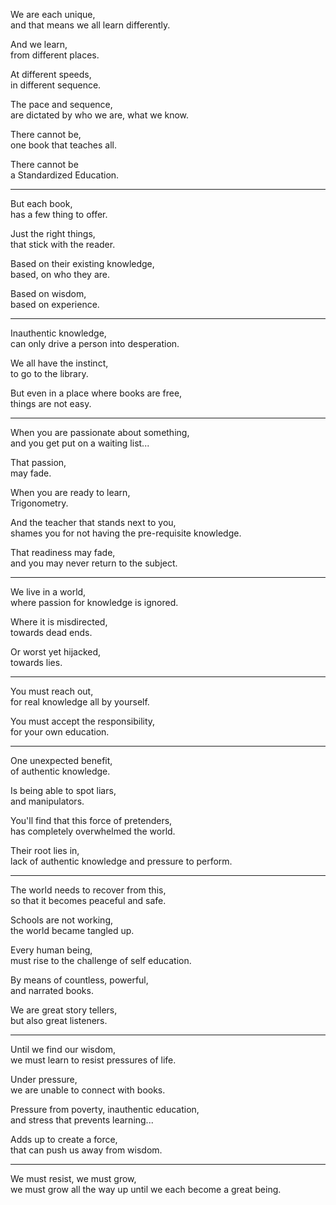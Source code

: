 We are each unique,\
and that means we all learn differently.

And we learn,\
from different places.

At different speeds,\
in different sequence.

The pace and sequence,\
are dictated by who we are, what we know.

There cannot be,\
one book that teaches all.

There cannot be\
a Standardized Education.

---

But each book,\
has a few thing to offer.

Just the right things,\
that stick with the reader.

Based on their existing knowledge,\
based, on who they are.

Based on wisdom,\
based on experience.

---

Inauthentic knowledge,\
can only drive a person into desperation.

We all have the instinct,\
to go to the library.

But even in a place where books are free,\
things are not easy.

---

When you are passionate about something,\
and you get put on a waiting list...

That passion,\
may fade.

When you are ready to learn,\
Trigonometry.

And the teacher that stands next to you,\
shames you for not having the pre-requisite knowledge.

That readiness may fade,\
and you may never return to the subject.

---

We live in a world,\
where passion for knowledge is ignored.

Where it is misdirected,\
towards dead ends.

Or worst yet hijacked,\
towards lies.

---

You must reach out,\
for real knowledge all by yourself.

You must accept the responsibility,\
for your own education.

---

One unexpected benefit,\
of authentic knowledge.

Is being able to spot liars,\
and manipulators.

You'll find that this force of pretenders,\
has completely overwhelmed the world.

Their root lies in,\
lack of authentic knowledge and pressure to perform.

---

The world needs to recover from this,\
so that it becomes peaceful and safe.

Schools are not working,\
the world became tangled up.

Every human being,\
must rise to the challenge of self education.

By means of countless, powerful,\
and narrated books.

We are great story tellers,\
but also great listeners.

---

Until we find our wisdom,\
we must learn to resist pressures of life.

Under pressure,\
we are unable to connect with books.

Pressure from poverty, inauthentic education,\
and stress that prevents learning...

Adds up to create a force,\
that can push us away from wisdom.

---

We must resist, we must grow,\
we must grow all the way up until we each become a great being.
